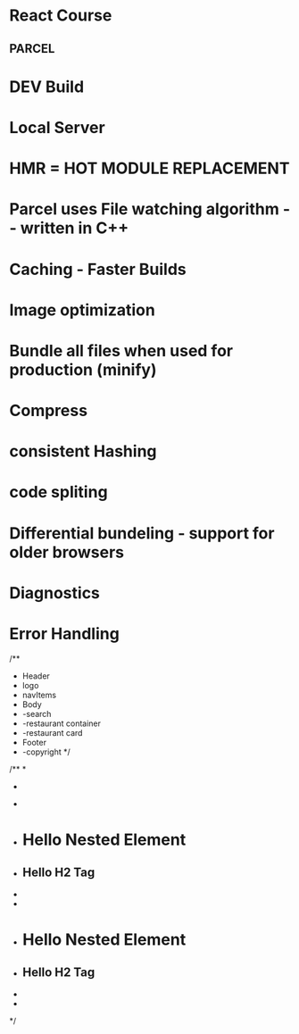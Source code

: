 # React Course

## PARCEL
# DEV Build
# Local Server
# HMR = HOT MODULE REPLACEMENT 
# Parcel uses File watching algorithm -- written in C++
# Caching - Faster Builds
# Image optimization
# Bundle all files when used for production (minify)
# Compress
# consistent Hashing
# code spliting
# Differential bundeling - support for older browsers
# Diagnostics 
# Error Handling

/**
 * Header
 * logo
 * navItems
 * Body
 * -search
 * -restaurant container
 * -restaurant card
 * Footer
 * -copyright
 */

/**
 * 
 * <div id="parent">
  * <div id="child">
 * <h1>Hello Nested Element</h1>
 * <h2>Hello H2 Tag</h2>
 * </div>
 * <div id=child2>
 * <h1>Hello Nested Element</h1>
 *  <h2>Hello H2 Tag</h2>
 * </div>
 * </div>
 */
